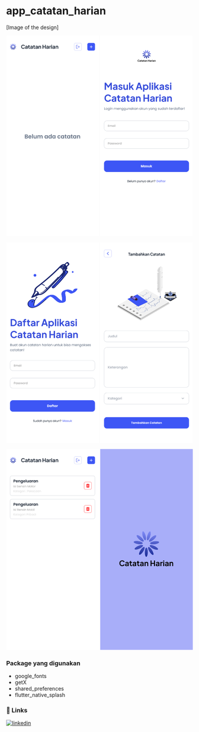 # app_catatan_harian

[Image of the design]

<img width="250" alt="Home" src="https://github.com/Pashakhatamihasibuan/catatan_harian/blob/main/figma/Home.png"> <img width="250" alt="login" src="https://github.com/Pashakhatamihasibuan/catatan_harian/blob/main/figma/Login.png">

<img width="250" alt="Register" src="https://github.com/Pashakhatamihasibuan/catatan_harian/blob/main/figma/Register.png"> <img width="250" alt="add note" src="https://github.com/Pashakhatamihasibuan/catatan_harian/blob/main/figma/add_note.png">

<img width="250" alt="after add" src="https://github.com/Pashakhatamihasibuan/catatan_harian/blob/main/figma/after_add.png"> <img width="250" alt="Splash Screen" src="https://github.com/Pashakhatamihasibuan/catatan_harian/blob/main/assets/images/splash_screen.png">

### Package yang digunakan
- google_fonts
- getX
- shared_preferences
- flutter_native_splash

### 🔗 Links

[![linkedin](https://img.shields.io/badge/linkedin-0A66C2?style=for-the-badge&logo=linkedin&logoColor=white)](https://www.linkedin.com/in/pashakhatamihsb/)
